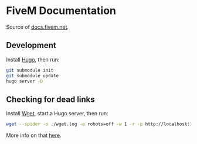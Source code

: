 FiveM Documentation
===================

Source of [docs.fivem.net][docs].

Development
-----------

Install [Hugo][gohugo], then run:

```sh
git submodule init
git submodule update
hugo server -D
```

Checking for dead links
-----------------------

Install [Wget][wget], start a Hugo server, then run:

```sh
wget --spider -o ./wget.log -e robots=off -w 1 -r -p http://localhost:1313
```

More info on that [here][check-dead-links].

[docs]: https://docs.fivem.net
[gohugo]: https://gohugo.io
[wget]: http://www.gnu.org/software/wget/
[check-dead-links]: http://n390.com/blog/find-broken-links-using-wget